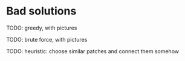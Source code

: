 # Bad solutions

TODO: greedy, with pictures

TODO: brute force, with pictures

TODO: heuristic: choose similar patches and connect them somehow
